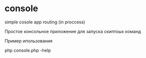 # console
simple cosole app routing (in proccess)

Простое консольное приложение для запуска скиптоых команд 

Пример ипользования

php console.php -help

